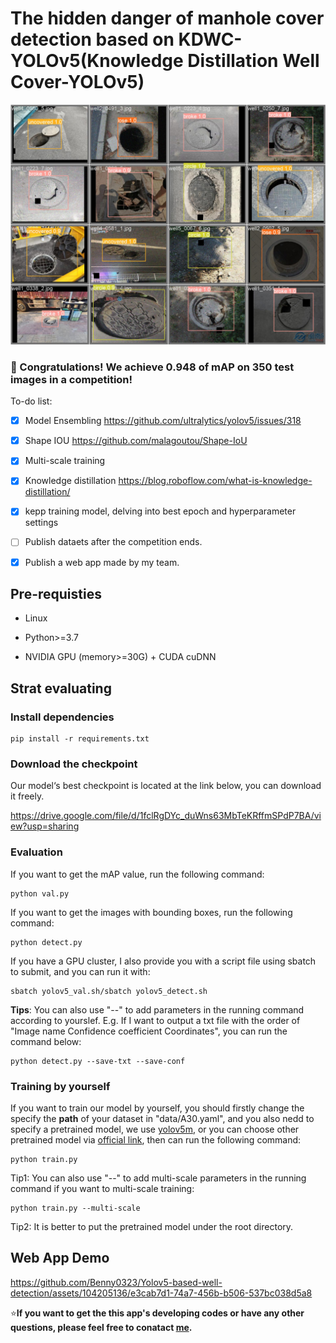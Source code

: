 # The hidden danger of manhole cover detection based on KDWC-YOLOv5(Knowledge Distillation Well Cover-YOLOv5)
![image](https://github.com/Benny0323/Yolov5-based-well-detection/blob/main/demo.jpg)
### 🧨 Congratulations! We achieve 0.948 of mAP on 350 test images in a competition!
 To-do list:
 - [x] Model Ensembling
 https://github.com/ultralytics/yolov5/issues/318
 - [x] Shape IOU
 https://github.com/malagoutou/Shape-IoU
 - [x] Multi-scale training
 - [x] Knowledge distillation
 https://blog.roboflow.com/what-is-knowledge-distillation/
 - [x] kepp training model, delving into best epoch and hyperparameter settings
 - [ ] Publish dataets after the competition ends.
 - [x] Publish a web app made by my team.


## Pre-requisties
* Linux

* Python>=3.7

* NVIDIA GPU (memory>=30G) + CUDA cuDNN

## Strat evaluating
### Install dependencies
```
pip install -r requirements.txt
```
### Download the checkpoint
Our model‘s best checkpoint is located at the link below, you can download it freely.

https://drive.google.com/file/d/1fclRgDYc_duWns63MbTeKRffmSPdP7BA/view?usp=sharing

### Evaluation
If you want to get the mAP value, run the following command:
```
python val.py
```
If you want to get the images with bounding boxes, run the following command:
```
python detect.py
```
If you have a GPU cluster, I also provide you with a script file using sbatch to submit, and you can run it with:
```
sbatch yolov5_val.sh/sbatch yolov5_detect.sh
```
**Tips**: You can also use "--" to add parameters in the running command according to yourslef.
E.g. If I want to output a txt file with the order of "Image name Confidence coefficient Coordinates", you can run the command below:
```
python detect.py --save-txt --save-conf
```
### Training by yourself
If you want to train our model by yourself, you should firstly change the specify the **path** of your dataset in "data/A30.yaml", 
and you also nedd to specify a pretrained model, we use [yolov5m](https://drive.google.com/file/d/16h2MhkAz4ntuPk4sySABDakP8O8uSw4m/view?usp=sharing), or you can choose other pretrained model via [official link](https://github.com/ultralytics/yolov5), then can run the following command:
```
python train.py
```
Tip1: You can also use "--" to add multi-scale parameters in the running command if you want to multi-scale training:
```
python train.py --multi-scale
```
Tip2: It is better to put the pretrained model under the root directory.


## Web App Demo
https://github.com/Benny0323/Yolov5-based-well-detection/assets/104205136/e3cab7d1-74a7-456b-b506-537bc038d5a8


⭐**If you want to get the this app's developing codes or have any other questions, please feel free to conatact [me](czh345068@gmail.com).**
